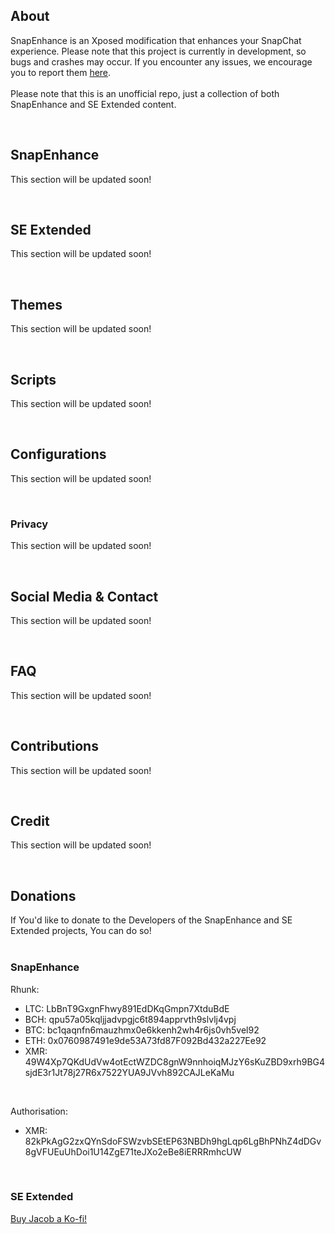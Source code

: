 ## About
SnapEnhance is an Xposed modification that enhances your SnapChat experience.
Please note that this project is currently in development, so bugs and crashes may occur. If you encounter any issues, we encourage you to report them [here](https://github.com/EclipseCEO/SnapEnhancer/issues).  
<br>
Please note that this is an unofficial repo, just a collection of both SnapEnhance and SE Extended content.

<br>  

## SnapEnhance
This section will be updated soon!

<br>  

## SE Extended
This section will be updated soon!

<br>  

## Themes
This section will be updated soon!

<br>  

## Scripts
This section will be updated soon!

<br>  

## Configurations
This section will be updated soon!

<br>  

### Privacy
This section will be updated soon!

<br>  

## Social Media & Contact
This section will be updated soon!

<br>  

## FAQ
This section will be updated soon!

<br>  

## Contributions
This section will be updated soon!

<br>  

## Credit
This section will be updated soon!

<br>  

## Donations
If You'd like to donate to the Developers of the SnapEnhance and SE Extended projects, You can do so!  
<br>
### SnapEnhance
Rhunk:    
- LTC: LbBnT9GxgnFhwy891EdDKqGmpn7XtduBdE  
- BCH: qpu57a05kqljjadvpgjc6t894apprvth9slvlj4vpj  
- BTC: bc1qaqnfn6mauzhmx0e6kkenh2wh4r6js0vh5vel92  
- ETH: 0x0760987491e9de53A73fd87F092Bd432a227Ee92  
- XMR: 49W4Xp7QKdUdVw4otEctWZDC8gnW9nnhoiqMJzY6sKuZBD9xrh9BG4sjdE3r1Jt78j27R6x7522YUA9JVvh892CAJLeKaMu

<br>

Authorisation:<br>
- XMR: 82kPkAgG2zxQYnSdoFSWzvbSEtEP63NBDh9hgLqp6LgBhPNhZ4dDGv8gVFUEuUhDoi1U14ZgE71teJXo2eBe8iERRRmhcUW  

<br>  

### SE Extended
[Buy Jacob a Ko-fi!](https://ko-fi.com/seextended)
